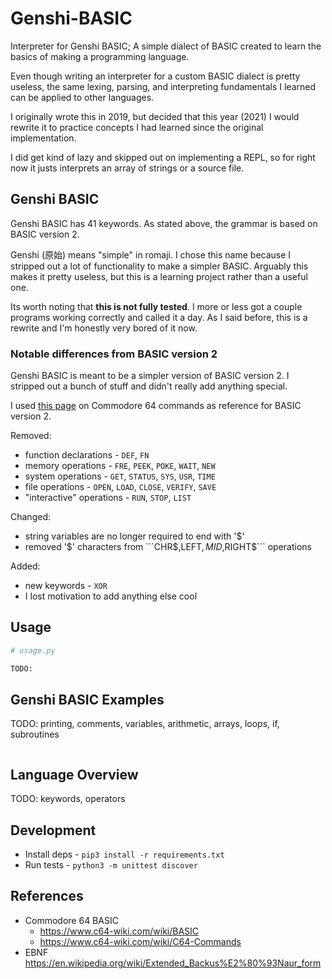 # Genshi-BASIC
Interpreter for Genshi BASIC; A simple dialect of BASIC created to 
learn the basics of making a programming language.

Even though writing an interpreter for a custom BASIC dialect is pretty useless, the same 
lexing, parsing, and interpreting fundamentals I learned can be applied to other languages.

I originally wrote this in 2019, but decided that this year (2021) I would rewrite it
to practice concepts I had learned since the original implementation.

I did get kind of lazy and skipped out on implementing a REPL, so for right now it
justs interprets an array of strings or a source file.


## Genshi BASIC
Genshi BASIC has 41 keywords. As stated above, the grammar is based on BASIC version 2.

Genshi (原始) means "simple" in romaji. I chose this name because I stripped out a lot of
functionality to make a simpler BASIC. Arguably this makes it pretty useless, 
but this is a learning project rather than a useful one.

Its worth noting that **this is not fully tested**. 
I more or less got a couple programs working correctly and called it a day.
As I said before, this is a rewrite and I'm honestly very bored of it now.


### Notable differences from BASIC version 2
Genshi BASIC is meant to be a simpler version of BASIC version 2.
I stripped out a bunch of stuff and didn't really add anything special.

I used [this page](https://www.c64-wiki.com/wiki/C64-Commands) on Commodore 64 commands
as reference for BASIC version 2.

Removed:

- function declarations - ```DEF```, ```FN```
- memory operations - ```FRE```, ```PEEK```, ```POKE```, ```WAIT```, ```NEW```
- system operations - ```GET```, ```STATUS```, ```SYS```, ```USR```, ```TIME```
- file operations - ```OPEN```, ```LOAD```, ```CLOSE```, ```VERIFY```, ```SAVE```
- "interactive" operations - ```RUN```, ```STOP```, ```LIST```

Changed:

- string variables are no longer required to end with '$'
- removed '$' characters from ```CHR$,LEFT$,MID$,RIGHT$``` operations

Added:

- new keywords - ```XOR```
- I lost motivation to add anything else cool


## Usage
```python
# usage.py

TODO:
```


## Genshi BASIC Examples
TODO: printing, comments, variables, arithmetic, arrays, loops, if, subroutines
```
```


## Language Overview
TODO: keywords, operators


## Development
- Install deps - ```pip3 install -r requirements.txt```
- Run tests - ```python3 -m unittest discover```


## References
- Commodore 64 BASIC
  - https://www.c64-wiki.com/wiki/BASIC
  - https://www.c64-wiki.com/wiki/C64-Commands
- EBNF https://en.wikipedia.org/wiki/Extended_Backus%E2%80%93Naur_form

